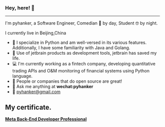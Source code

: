 ### Hey, here! 👋



------

I'm  pyhanker, a Software Engineer, Comedian 🤡 by day, Student 🤓 by night.

I currently live in Beijing,China

- 🧠 I specialize in Python and am well-versed in its various features. Additionally, I have some familiarity with Java and Golang.
- 📌 Use of jetbrain products as development tools, jetbrain has saved my life.
- 💻 I'm currently working as a fintech company, developing quantitative trading APIs and O&M monitoring of financial systems using Python language.
- 💙 People or companies that do open source are great! 
- 💭 Ask me anything at **wechat:pyhanker**
- 📧 pyhanker@gmail.com



## My certificate.

**[Meta Back-End Developer Professional ](https://www.coursera.org/account/accomplishments/specialization/certificate/BCF7SPR5EJEC)**




